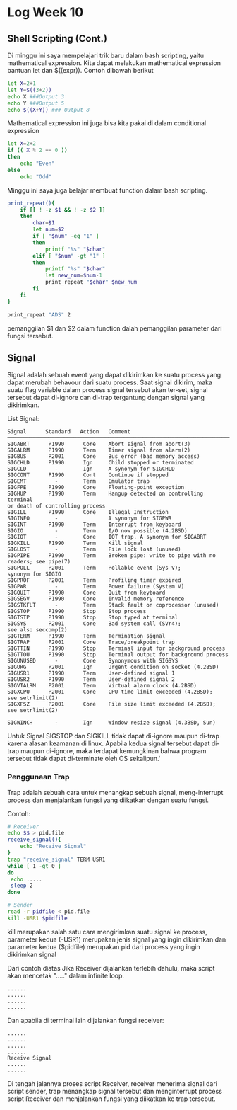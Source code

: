 # Log Week 10

## Shell Scripting (Cont.)

Di minggu ini saya mempelajari trik baru dalam bash scripting, yaitu mathematical expression. Kita dapat melakukan mathematical expression bantuan let  dan $((expr)). Contoh dibawah berikut

```bash
let X=2+1
let Y=$((3+2))
echo X ###Output 3
echo Y ###Output 5
echo $((X+Y)) ### Output 8
```

Mathematical expression ini juga bisa kita pakai di dalam conditional expression

```bash
let X=2+2
if (( X % 2 == 0 )) 
then
	echo "Even"
else
	echo "Odd"
```

Minggu ini saya juga belajar membuat function dalam bash scripting.

```bash
print_repeat(){
    if [[ ! -z $1 && ! -z $2 ]]
    then
        char=$1
        let num=$2
        if [ "$num" -eq "1" ]
        then
            printf "%s" "$char"
        elif [ "$num" -gt "1" ]
        then
            printf "%s" "$char"
            let new_num=$num-1
            print_repeat "$char" $new_num
        fi
    fi
}

print_repeat "ADS" 2
```

pemanggilan $1 dan $2 dalam function dalah pemanggilan parameter dari fungsi tersebut. 

## Signal



Signal adalah sebuah event yang dapat dikirimkan ke suatu process yang dapat merubah behavour dari suatu process. Saat signal dikirim,  maka suatu flag variable dalam process signal tersebut akan ter-set, signal tersebut dapat di-ignore dan di-trap tergantung dengan signal yang dikirimkan.

List Signal:

```
Signal      Standard   Action   Comment
────────────────────────────────────────────────────────────────────────
SIGABRT      P1990      Core    Abort signal from abort(3)
SIGALRM      P1990      Term    Timer signal from alarm(2)
SIGBUS       P2001      Core    Bus error (bad memory access)
SIGCHLD      P1990      Ign     Child stopped or terminated
SIGCLD         -        Ign     A synonym for SIGCHLD
SIGCONT      P1990      Cont    Continue if stopped
SIGEMT         -        Term    Emulator trap
SIGFPE       P1990      Core    Floating-point exception
SIGHUP       P1990      Term    Hangup detected on controlling terminal
or death of controlling process
SIGILL       P1990      Core    Illegal Instruction
SIGINFO        -                A synonym for SIGPWR
SIGINT       P1990      Term    Interrupt from keyboard
SIGIO          -        Term    I/O now possible (4.2BSD)
SIGIOT         -        Core    IOT trap. A synonym for SIGABRT
SIGKILL      P1990      Term    Kill signal
SIGLOST        -        Term    File lock lost (unused)
SIGPIPE      P1990      Term    Broken pipe: write to pipe with no
readers; see pipe(7)
SIGPOLL      P2001      Term    Pollable event (Sys V);
synonym for SIGIO
SIGPROF      P2001      Term    Profiling timer expired
SIGPWR         -        Term    Power failure (System V)
SIGQUIT      P1990      Core    Quit from keyboard
SIGSEGV      P1990      Core    Invalid memory reference
SIGSTKFLT      -        Term    Stack fault on coprocessor (unused)
SIGSTOP      P1990      Stop    Stop process
SIGTSTP      P1990      Stop    Stop typed at terminal
SIGSYS       P2001      Core    Bad system call (SVr4);
see also seccomp(2)
SIGTERM      P1990      Term    Termination signal
SIGTRAP      P2001      Core    Trace/breakpoint trap
SIGTTIN      P1990      Stop    Terminal input for background process
SIGTTOU      P1990      Stop    Terminal output for background process
SIGUNUSED      -        Core    Synonymous with SIGSYS
SIGURG       P2001      Ign     Urgent condition on socket (4.2BSD)
SIGUSR1      P1990      Term    User-defined signal 1
SIGUSR2      P1990      Term    User-defined signal 2
SIGVTALRM    P2001      Term    Virtual alarm clock (4.2BSD)
SIGXCPU      P2001      Core    CPU time limit exceeded (4.2BSD);
see setrlimit(2)
SIGXFSZ      P2001      Core    File size limit exceeded (4.2BSD);
see setrlimit(2)

SIGWINCH       -        Ign     Window resize signal (4.3BSD, Sun)
```

Untuk Signal SIGSTOP dan SIGKILL tidak dapat di-ignore maupun di-trap karena alasan keamanan di linux. Apabila kedua signal tersebut dapat di-trap maupun di-ignore, maka terdapat kemungkinan bahwa program tersebut tidak dapat di-terminate oleh OS sekalipun.'



### Penggunaan Trap

Trap adalah sebuah cara untuk menangkap sebuah signal, meng-interrupt process dan menjalankan fungsi yang diikatkan dengan suatu fungsi.

Contoh:

```bash
# Receiver
echo $$ > pid.file
receive_signal(){
    echo "Receive Signal"
}
trap "receive_signal" TERM USR1
while [ 1 -gt 0 ]
do
 echo .....
 sleep 2
done
```

```bash
# Sender
read -r pidfile < pid.file
kill -USR1 $pidfile
```

kill merupakan salah satu cara mengirimkan suatu signal ke process, parameter kedua (-USR1) merupakan jenis signal yang ingin dikirimkan dan parameter kedua ($pidfile) merupakan pid dari process yang ingin dikirimkan signal



Dari contoh diatas Jika Receiver dijalankan terlebih dahulu, maka script akan mencetak "....." dalam infinite loop.

```
......
......
......
......
```

Dan apabila di terminal lain dijalankan fungsi receiver:

```
......
......
......
......
Receive Signal
......
......
```

Di tengah jalannya proses script Receiver, receiver menerima signal dari script sender, trap menangkap signal tersebut dan menginterrupt process script Receiver dan menjalankan fungsi yang diikatkan ke trap tersebut.